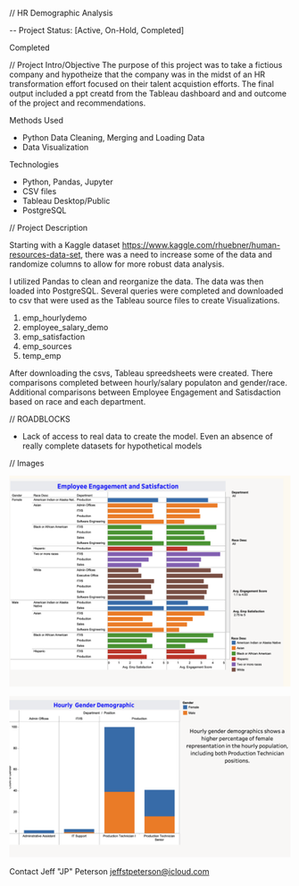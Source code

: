 
// HR Demographic Analysis  

-- Project Status: [Active, On-Hold, Completed]

Completed

// Project Intro/Objective
The purpose of this project was to take a fictious company and hypotheize that the company was in the midst of an HR transformation effort focused on their talent acquistion efforts. The final output included a ppt creatd from the Tableau dashboard and and outcome of the project and recommendations. 

Methods Used
* Python Data Cleaning, Merging and Loading Data
* Data Visualization

Technologies

* Python, Pandas, Jupyter 
* CSV files
* Tableau Desktop/Public
* PostgreSQL

// Project Description

Starting with a Kaggle dataset https://www.kaggle.com/rhuebner/human-resources-data-set, there was a need to increase some of the data and randomize columns to allow for more robust data analysis. 

I utilized Pandas to clean and reorganize the data. The data was then loaded into PostgreSQL. Several queries were completed and downloaded to csv that were used as the Tableau source files to create Visualizations. 

1. emp_hourlydemo
2. employee_salary_demo
3. emp_satisfaction
4. emp_sources
5. temp_emp

After downloading the csvs, Tableau spreedsheets were created. There comparisons completed between hourly/salary populaton and gender/race. Additional comparisons between Employee Engagement and Satisdaction based on race and each department. 

// ROADBLOCKS
* Lack of access to real data to create the model. Even an absence of really complete datasets for hypothetical models 


// Images

![Emp Satisfaction](https://github.com/jeffstpeterson/HR-Demographic-Analysis/blob/main/Images/Employee%20Satisfaction.png)


![Hourly Demographic](https://github.com/jeffstpeterson/HR-Demographic-Analysis/blob/main/Images/Hourly%20Demographic.png)

Contact
Jeff "JP" Peterson
jeffstpeterson@icloud.com 